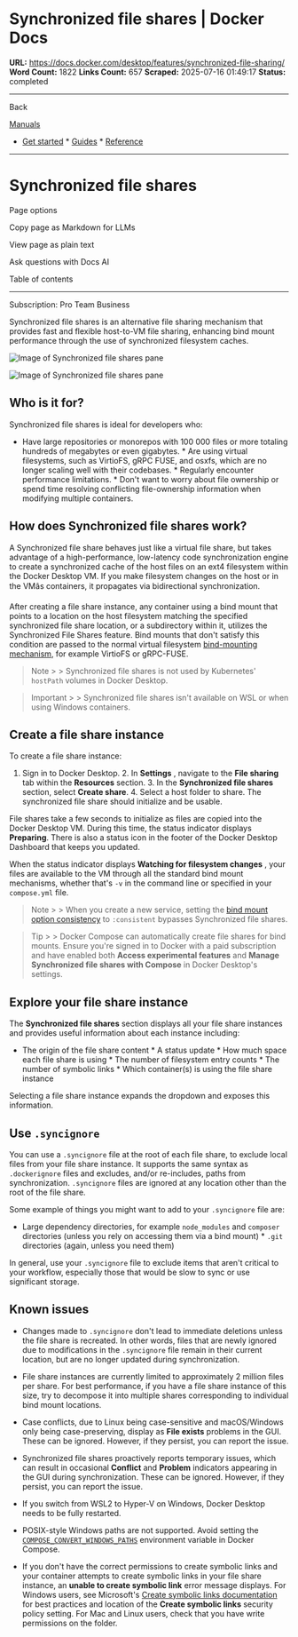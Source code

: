 # Synchronized file shares | Docker Docs

**URL:** https://docs.docker.com/desktop/features/synchronized-file-sharing/
**Word Count:** 1822
**Links Count:** 657
**Scraped:** 2025-07-16 01:49:17
**Status:** completed

---

Back

[Manuals](https://docs.docker.com/manuals/)

  * [Get started](https://docs.docker.com/get-started/)   * [Guides](https://docs.docker.com/guides/)   * [Reference](https://docs.docker.com/reference/)

* * *

# Synchronized file shares

Page options

Copy page as Markdown for LLMs

View page as plain text

Ask questions with Docs AI

Table of contents

* * *

Subscription: Pro Team Business

Synchronized file shares is an alternative file sharing mechanism that provides fast and flexible host-to-VM file sharing, enhancing bind mount performance through the use of synchronized filesystem caches.

![Image of Synchronized file shares pane](https://docs.docker.com/desktop/images/synched-file-shares.webp)

![Image of Synchronized file shares pane](https://docs.docker.com/desktop/images/synched-file-shares.webp)

## Who is it for?

Synchronized file shares is ideal for developers who:

  * Have large repositories or monorepos with 100 000 files or more totaling hundreds of megabytes or even gigabytes.   * Are using virtual filesystems, such as VirtioFS, gRPC FUSE, and osxfs, which are no longer scaling well with their codebases.   * Regularly encounter performance limitations.   * Don't want to worry about file ownership or spend time resolving conflicting file-ownership information when modifying multiple containers.

## How does Synchronized file shares work?

A Synchronized file share behaves just like a virtual file share, but takes advantage of a high-performance, low-latency code synchronization engine to create a synchronized cache of the host files on an ext4 filesystem within the Docker Desktop VM. If you make filesystem changes on the host or in the VMâs containers, it propagates via bidirectional synchronization.

After creating a file share instance, any container using a bind mount that points to a location on the host filesystem matching the specified synchronized file share location, or a subdirectory within it, utilizes the Synchronized File Shares feature. Bind mounts that don't satisfy this condition are passed to the normal virtual filesystem [bind-mounting mechanism](https://docs.docker.com/engine/storage/bind-mounts/), for example VirtioFS or gRPC-FUSE.

> Note >  > Synchronized file shares is not used by Kubernetes' `hostPath` volumes in Docker Desktop.

> Important >  > Synchronized file shares isn't available on WSL or when using Windows containers.

## Create a file share instance

To create a file share instance:

  1. Sign in to Docker Desktop.   2. In **Settings** , navigate to the **File sharing** tab within the **Resources** section.   3. In the **Synchronized file shares** section, select **Create share**.   4. Select a host folder to share. The synchronized file share should initialize and be usable.

File shares take a few seconds to initialize as files are copied into the Docker Desktop VM. During this time, the status indicator displays **Preparing**. There is also a status icon in the footer of the Docker Desktop Dashboard that keeps you updated.

When the status indicator displays **Watching for filesystem changes** , your files are available to the VM through all the standard bind mount mechanisms, whether that's `-v` in the command line or specified in your `compose.yml` file.

> Note >  > When you create a new service, setting the [bind mount option consistency](https://docs.docker.com/reference/cli/docker/service/create/#options-for-bind-mounts) to `:consistent` bypasses Synchronized file shares.

> Tip >  > Docker Compose can automatically create file shares for bind mounts. Ensure you're signed in to Docker with a paid subscription and have enabled both **Access experimental features** and **Manage Synchronized file shares with Compose** in Docker Desktop's settings.

## Explore your file share instance

The **Synchronized file shares** section displays all your file share instances and provides useful information about each instance including:

  * The origin of the file share content   * A status update   * How much space each file share is using   * The number of filesystem entry counts   * The number of symbolic links   * Which container\(s\) is using the file share instance

Selecting a file share instance expands the dropdown and exposes this information.

## Use `.syncignore`

You can use a `.syncignore` file at the root of each file share, to exclude local files from your file share instance. It supports the same syntax as `.dockerignore` files and excludes, and/or re-includes, paths from synchronization. `.syncignore` files are ignored at any location other than the root of the file share.

Some example of things you might want to add to your `.syncignore` file are:

  * Large dependency directories, for example `node_modules` and `composer` directories \(unless you rely on accessing them via a bind mount\)   * `.git` directories \(again, unless you need them\)

In general, use your `.syncignore` file to exclude items that aren't critical to your workflow, especially those that would be slow to sync or use significant storage.

## Known issues

  * Changes made to `.syncignore` don't lead to immediate deletions unless the file share is recreated. In other words, files that are newly ignored due to modifications in the `.syncignore` file remain in their current location, but are no longer updated during synchronization.

  * File share instances are currently limited to approximately 2 million files per share. For best performance, if you have a file share instance of this size, try to decompose it into multiple shares corresponding to individual bind mount locations.

  * Case conflicts, due to Linux being case-sensitive and macOS/Windows only being case-preserving, display as **File exists** problems in the GUI. These can be ignored. However, if they persist, you can report the issue.

  * Synchronized file shares proactively reports temporary issues, which can result in occasional **Conflict** and **Problem** indicators appearing in the GUI during synchronization. These can be ignored. However, if they persist, you can report the issue.

  * If you switch from WSL2 to Hyper-V on Windows, Docker Desktop needs to be fully restarted.

  * POSIX-style Windows paths are not supported. Avoid setting the [`COMPOSE_CONVERT_WINDOWS_PATHS`](https://docs.docker.com/compose/how-tos/environment-variables/envvars/#compose_convert_windows_paths) environment variable in Docker Compose.

  * If you don't have the correct permissions to create symbolic links and your container attempts to create symbolic links in your file share instance, an **unable to create symbolic link** error message displays. For Windows users, see Microsoft's [Create symbolic links documentation](https://learn.microsoft.com/en-us/previous-versions/windows/it-pro/windows-10/security/threat-protection/security-policy-settings/create-symbolic-links) for best practices and location of the **Create symbolic links** security policy setting. For Mac and Linux users, check that you have write permissions on the folder.